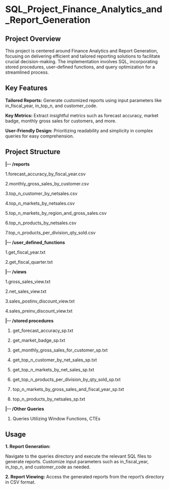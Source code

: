 # SQL_Project_Finance_Analytics_and_Report_Generation

## Project Overview

This project is centered around Finance Analytics and Report Generation, focusing on delivering efficient and tailored reporting solutions to facilitate crucial decision-making. The implementation involves SQL, incorporating stored procedures, user-defined functions, and query optimization for a streamlined process.

## Key Features

**Tailored Reports:** Generate customized reports using input parameters like in_fiscal_year, in_top_n, and customer_code.

**Key Metrics:** Extract insightful metrics such as forecast accuracy, market badge, monthly gross sales for customers, and more.

**User-Friendly Design:** Prioritizing readability and simplicity in complex queries for easy comprehension.

## Project Structure

  **|-- /reports**

1.forecast_accuracy_by_fiscal_year.csv  
    
2.monthly_gross_sales_by_customer.csv
    
3.top_n_customer_by_netsales.csv
    
4.top_n_markets_by_netsales.csv

5.top_n_markets_by_region_and_gross_sales.csv

6.top_n_products_by_netsales.csv

7.top_n_products_per_division_qty_sold.csv
    
    
  **|-- /user_defined_functions**
    
1.get_fiscal_year.txt

2.get_fiscal_quarter.txt
    

    
  **|-- /views**
    
1.gross_sales_view.txt
    
2.net_sales_view.txt
    
3.sales_postinv_discount_view.txt

4.sales_preinv_discount_view.txt
    

    
  **|-- /stored procedures**
    
1. get_forecast_accuracy_sp.txt
    
2. get_market_badge_sp.txt
    
3. get_monthly_gross_sales_for_customer_sp.txt

4. get_top_n_customer_by_net_sales_sp.txt

5. get_top_n_markets_by_net_sales_sp.txt

6. get_top_n_products_per_division_by_qty_sold_sp.txt

7. top_n_markets_by_gross_sales_and_fiscal_year_sp.txt

8. top_n_products_by_netsales_sp.txt
    

    
  **|-- /Other Queries**
  
1. Queries Utilizing Window Functions, CTEs

## Usage
**1. Report Generation:**

Navigate to the queries directory and execute the relevant SQL files to generate reports. Customize input parameters such as in_fiscal_year, in_top_n, and customer_code as needed.

**2. Report Viewing:**
Access the generated reports from the report’s directory in CSV format.
